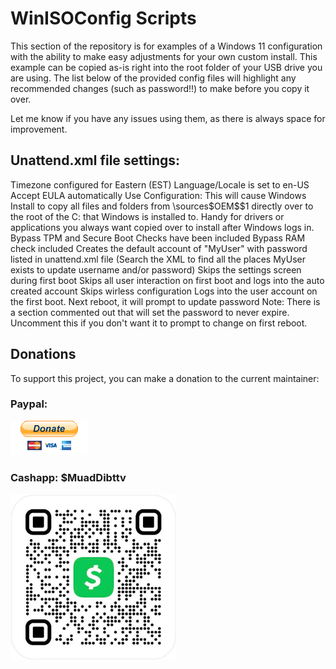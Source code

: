 # WinISOConfig Scripts

This section of the repository is for examples of a Windows 11 configuration with the ability
to make easy adjustments for your own custom install. This example can be copied as-is right
into the root folder of your USB drive you are using. The list below of the provided config
files will highlight any recommended changes (such as password!!) to make before you copy it
over.

Let me know if you have any issues using them, as there is always space for improvement.

## Unattend.xml file settings:
Timezone configured for Eastern (EST)
Language/Locale is set to en-US
Accept EULA automatically
Use Configuration:
    This will cause Windows Install to copy all files and folders from \sources\$OEM$\$1
    directly over to the root of the C: that Windows is installed to. Handy for drivers
    or applications you always want copied over to install after Windows logs in.
Bypass TPM and Secure Boot Checks have been included
Bypass RAM check included
Creates the default account of "MyUser" with password listed in unattend.xml file
    (Search the XML to find all the places MyUser exists to update username and/or password)
Skips the settings screen during first boot
Skips all user interaction on first boot and logs into the auto created account
Skips wirless configuration
Logs into the user account on the first boot. Next reboot, it will prompt to update password
Note: There is a section commented out that will set the password to never expire. Uncomment
    this if you don't want it to prompt to change on first reboot.

## Donations
To support this project, you can make a donation to the current maintainer:

### Paypal:

[![Paypal](https://github.com/therealatreides/TechScripts/blob/main/ImageRepository/paypal_btn_donateCC_LG_1.gif)](https://www.paypal.com/donate/?hosted_button_id=E6BPVFVTQ6TKU)

### Cashapp: $MuadDibttv

<img src="https://github.com/therealatreides/TechScripts/blob/main/ImageRepository/cashapp_qr.png" alt="Cashapp QR for $MuadDibttv" width="265px">
